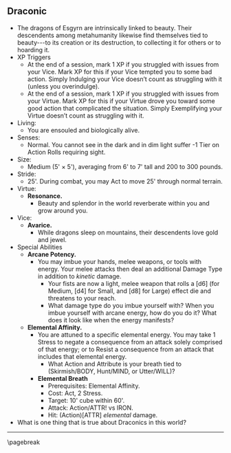 ## Draconic

* The dragons of Esgyrn are intrinsically linked to beauty. Their descendents among metahumanity likewise find themselves tied to beauty---to its creation or its destruction, to collecting it for others or to hoarding it.
* XP Triggers
    * At the end of a session, mark 1 XP if you struggled with issues from your Vice. Mark XP for this if your Vice tempted you to some bad action. Simply Indulging your Vice doesn’t count as struggling with it (unless you overindulge).
    * At the end of a session, mark 1 XP if you struggled with issues from your Virtue. Mark XP for this if your Virtue drove you toward some good action that complicated the situation. Simply Exemplifying your Virtue doesn’t count as struggling with it.
* Living:
    * You are ensouled and biologically alive.
* Senses:
    * Normal. You cannot see in the dark and in dim light suffer -1 Tier on Action Rolls requiring sight.
* Size:
    * Medium (5' × 5'), averaging from 6' to 7' tall and 200 to 300 pounds.
* Stride:
    * 25'. During combat, you may Act to move 25' through normal terrain.
* Virtue:
    * **Resonance.**
        * Beauty and splendor in the world reverberate within you and grow around you.
* Vice:
    * **Avarice.**
        * While dragons sleep on mountains, their descendents love gold and jewel.
* Special Abilities
    * **Arcane Potency.**
        * You may imbue your hands, melee weapons, or tools with energy. Your melee attacks then deal an additional Damage Type in addition to *kinetic* damage.
            * Your fists are now a light, melee weapon that rolls a \[d6\] (for Medium, \[d4\] for Small, and \[d8\] for Large) effect die and threatens to your reach.
            * What damage type do you imbue yourself with? When you imbue yourself with arcane energy, how do you do it? What does it look like when the energy manifests?
    * **Elemental Affinity.**
        * You are attuned to a specific elemental energy. You may take 1 Stress to negate a consequence from an attack solely comprised of that energy; or to Resist a consequence from an attack that includes that elemental energy.
            * What Action and Attribute is your breath tied to (Skirmish/BODY, Hunt/MIND, or Utter/WILL)?
        * **Elemental Breath**
            * Prerequisites: Elemental Affinity.
            * Cost: Act, 2 Stress.
            * Target: 10' cube within 60'.
            * Attack: Action/ATTR! vs IRON.
            * Hit: (Action)[ATTR] *elemental* damage.
* What is one thing that is true about Draconics in this world?

* * * * * * * * * * * * * * * * * * * * * * * * * * * * * * * * * * * * * * * *

\pagebreak
